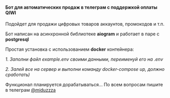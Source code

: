 #### Бот для автоматических продаж в телеграм с поддержкой оплаты QIWI

Подойдет для продажи цифровых товаров аккаунтов, промокодов и т.п.

Бот написан на асинхронной библиотеке **aiogram** и работает в паре с **postgresql**



Простая установка с использованием **docker** контейнера:

*1. Заполни файл example.env своими данными, переименуй его на .env*

*2. Залей все на сервер и выполни команду docker-compose up, должно сработать)*


Функционал планируется дорабатываться...
По всем вопросам пишите в телеграм [@miduzzza](https://t.me/miduzzza)
